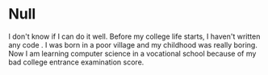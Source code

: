 # Null
I don't know if I can do it well.
Before my college life starts, I haven't written any code .
I was born in a poor village and my childhood was really boring.
Now I am learning computer science in a vocational school because of my bad college entrance examination score.
 
